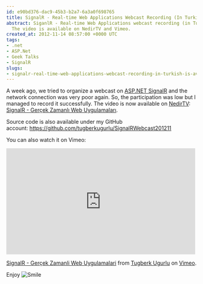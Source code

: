 ```yaml
---
id: e90bd376-dac9-45b3-b2a7-6a3a0f698765
title: SignalR - Real-time Web Applications Webcast Recording (In Turkish) is Available
abstract: SiganlR - Real-time Web Applications webcast recording (in Turkish) is available.
  The video is available on NedirTV and Vimeo.
created_at: 2012-11-14 08:57:00 +0000 UTC
tags:
- .net
- ASP.Net
- Geek Talks
- SignalR
slugs:
- signalr-real-time-web-applications-webcast-recording-in-turkish-is-available
---
```


<p>A week ago, we tried to organize a webcast on <a href="http://signalr.net">ASP.NET SignalR</a> and the network connection was very poor again. So, the participation was low but I managed to record it successfully. The video is now available on <a href="http://nedirtv.com/">NedirTV</a>: <a href="http://nedirtv.com/video/signalr-gercek-zamanli-web-uygulamalari-webineri">SignalR - Ger&ccedil;ek Zamanlı Web Uygulamaları</a>.</p>
<p>Source code is also available under my GitHub account:&nbsp;<a href="https://github.com/tugberkugurlu/SignalRWebcast201211">https://github.com/tugberkugurlu/SignalRWebcast201211</a></p>
<p>You can also watch it on Vimeo:</p>
<p><iframe width="500" frameborder="0" src="http://player.vimeo.com/video/53206238?badge=0" height="281"></iframe></p>
<p><a href="http://vimeo.com/53206238">SignalR - Ger&ccedil;ek Zamanli Web Uygulamalari</a> from <a href="http://vimeo.com/user6670252">Tugberk Ugurlu</a> on <a href="http://vimeo.com">Vimeo</a>.</p>
<p>Enjoy <img src="https://www.tugberkugurlu.com/Content/images/Uploadedbyauthors/wlw/Adv.NET-Web-API-Webcast-Offline-Recordin_B4B9/wlEmoticon-smile.png" alt="Smile" style="border-style: none;" class="wlEmoticon wlEmoticon-smile" /></p>